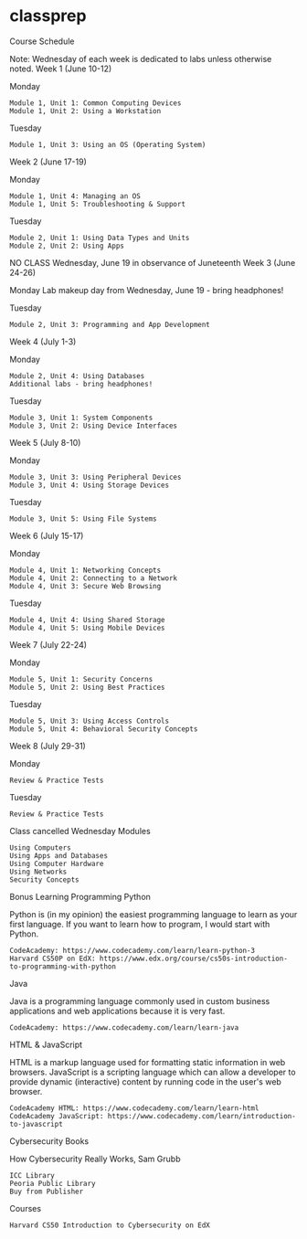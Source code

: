 # classprep

Course Schedule

Note: Wednesday of each week is dedicated to labs unless otherwise noted.
Week 1 (June 10-12)

Monday

    Module 1, Unit 1: Common Computing Devices
    Module 1, Unit 2: Using a Workstation

Tuesday

    Module 1, Unit 3: Using an OS (Operating System)

Week 2 (June 17-19)

Monday

    Module 1, Unit 4: Managing an OS
    Module 1, Unit 5: Troubleshooting & Support

Tuesday

    Module 2, Unit 1: Using Data Types and Units
    Module 2, Unit 2: Using Apps

NO CLASS Wednesday, June 19 in observance of Juneteenth
Week 3 (June 24-26)

Monday
Lab makeup day from Wednesday, June 19 - bring headphones!

Tuesday

    Module 2, Unit 3: Programming and App Development

Week 4 (July 1-3)

Monday

    Module 2, Unit 4: Using Databases
    Additional labs - bring headphones!

Tuesday

    Module 3, Unit 1: System Components
    Module 3, Unit 2: Using Device Interfaces

Week 5 (July 8-10)

Monday

    Module 3, Unit 3: Using Peripheral Devices
    Module 3, Unit 4: Using Storage Devices

Tuesday

    Module 3, Unit 5: Using File Systems

Week 6 (July 15-17)

Monday

    Module 4, Unit 1: Networking Concepts
    Module 4, Unit 2: Connecting to a Network
    Module 4, Unit 3: Secure Web Browsing

Tuesday

    Module 4, Unit 4: Using Shared Storage
    Module 4, Unit 5: Using Mobile Devices

Week 7 (July 22-24)

Monday

    Module 5, Unit 1: Security Concerns
    Module 5, Unit 2: Using Best Practices

Tuesday

    Module 5, Unit 3: Using Access Controls
    Module 5, Unit 4: Behavioral Security Concepts

Week 8 (July 29-31)

Monday

    Review & Practice Tests

Tuesday

    Review & Practice Tests

Class cancelled Wednesday
Modules

    Using Computers
    Using Apps and Databases
    Using Computer Hardware
    Using Networks
    Security Concepts

Bonus Learning
Programming
Python

Python is (in my opinion) the easiest programming language to learn as your first language. If you want to learn how to program, I would start with Python.

    CodeAcademy: https://www.codecademy.com/learn/learn-python-3
    Harvard CS50P on EdX: https://www.edx.org/course/cs50s-introduction-to-programming-with-python

Java

Java is a programming language commonly used in custom business applications and web applications because it is very fast.

    CodeAcademy: https://www.codecademy.com/learn/learn-java

HTML & JavaScript

HTML is a markup language used for formatting static information in web browsers. JavaScript is a scripting language which can allow a developer to provide dynamic (interactive) content by running code in the user's web browser.

    CodeAcademy HTML: https://www.codecademy.com/learn/learn-html
    CodeAcademy JavaScript: https://www.codecademy.com/learn/introduction-to-javascript

Cybersecurity
Books

How Cybersecurity Really Works, Sam Grubb

    ICC Library
    Peoria Public Library
    Buy from Publisher

Courses

    Harvard CS50 Introduction to Cybersecurity on EdX
